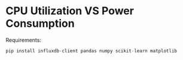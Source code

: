 # CPU Utilization VS Power Consumption



Requirements:

```python
pip install influxdb-client pandas numpy scikit-learn matplotlib
```





